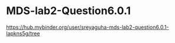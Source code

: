 # MDS-lab2-Question6.0.1

https://hub.mybinder.org/user/sreyaguha-mds-lab2-question6.0.1-lapkns5g/tree